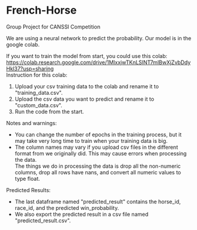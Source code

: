 # French-Horse
Group Project for CANSSI Competition

We are using a neural network to predict the probability. Our model is in the google colab.

If you want to train the model from start, you could use this colab:
https://colab.research.google.com/drive/1MlxxjwTKnLSINT7mIBwXjZvbDdyHkl37?usp=sharing \
Instruction for this colab: 
1. Upload your csv training data to the colab and rename it to "training_data.csv". 
2. Upload the csv data you want to predict and rename it to "custom_data.csv". 
3. Run the code from the start.
   
Notes and warnings: 
 - You can change the number of epochs in the training process, but it may take very long time to train when your training data is big. 
 - The column names may vary if you upload csv files in the different format from we originally did. This may cause errors when processing the data. \
   The things we do in processing the data is drop all the non-numeric columns, drop all rows have nans, and convert all numeric values to type float.
   
Predicted Results:
 - The last dataframe named "predicted_result" contains the horse_id, race_id, and the predicted win_probability. 
 - We also export the predicted result in a csv file named "predicted_result.csv".
